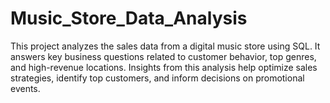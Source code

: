 # Music_Store_Data_Analysis
This project analyzes the sales data from a digital music store using SQL. It answers key business questions related to customer behavior, top genres, and high-revenue locations. Insights from this analysis help optimize sales strategies, identify top customers, and inform decisions on promotional events.
